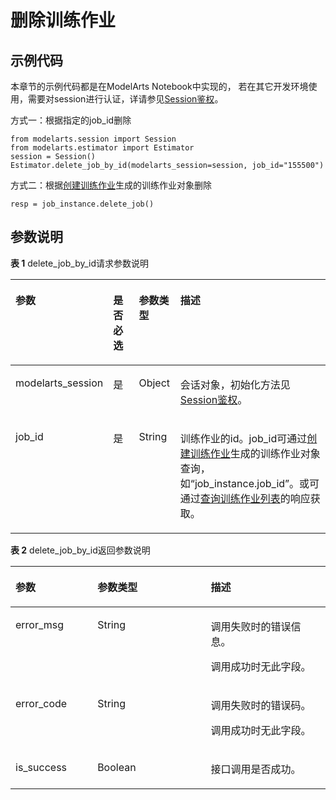 # 删除训练作业<a name="modelarts_04_0166"></a>

## 示例代码<a name="zh-cn_topic_0160620263_section20261580353"></a>

本章节的示例代码都是在ModelArts Notebook中实现的， 若在其它开发环境使用，需要对session进行认证，详请参见[Session鉴权](Session鉴权概述.md)。

方式一：根据指定的job\_id删除

```
from modelarts.session import Session
from modelarts.estimator import Estimator
session = Session()
Estimator.delete_job_by_id(modelarts_session=session, job_id="155500")
```

方式二：根据[创建训练作业](创建训练作业.md)生成的训练作业对象删除

```
resp = job_instance.delete_job()
```

## 参数说明<a name="zh-cn_topic_0160620263_section3889526413"></a>

**表 1**  delete\_job\_by\_id请求参数说明

<a name="zh-cn_topic_0160620263_table155461191218"></a>
<table><thead align="left"><tr id="zh-cn_topic_0160620263_row254817912212"><th class="cellrowborder" valign="top" width="22.75%" id="mcps1.2.5.1.1"><p id="zh-cn_topic_0160620263_p12549899214"><a name="zh-cn_topic_0160620263_p12549899214"></a><a name="zh-cn_topic_0160620263_p12549899214"></a>参数</p>
</th>
<th class="cellrowborder" valign="top" width="9.879999999999999%" id="mcps1.2.5.1.2"><p id="zh-cn_topic_0160620263_p3552101193813"><a name="zh-cn_topic_0160620263_p3552101193813"></a><a name="zh-cn_topic_0160620263_p3552101193813"></a>是否必选</p>
</th>
<th class="cellrowborder" valign="top" width="13.34%" id="mcps1.2.5.1.3"><p id="zh-cn_topic_0160620263_p1755169172118"><a name="zh-cn_topic_0160620263_p1755169172118"></a><a name="zh-cn_topic_0160620263_p1755169172118"></a>参数类型</p>
</th>
<th class="cellrowborder" valign="top" width="54.03%" id="mcps1.2.5.1.4"><p id="zh-cn_topic_0160620263_p55521998211"><a name="zh-cn_topic_0160620263_p55521998211"></a><a name="zh-cn_topic_0160620263_p55521998211"></a>描述</p>
</th>
</tr>
</thead>
<tbody><tr id="zh-cn_topic_0160620263_row8893215413"><td class="cellrowborder" valign="top" width="22.75%" headers="mcps1.2.5.1.1 "><p id="zh-cn_topic_0160620263_p6891421842"><a name="zh-cn_topic_0160620263_p6891421842"></a><a name="zh-cn_topic_0160620263_p6891421842"></a>modelarts_session</p>
</td>
<td class="cellrowborder" valign="top" width="9.879999999999999%" headers="mcps1.2.5.1.2 "><p id="zh-cn_topic_0160620263_p68972047"><a name="zh-cn_topic_0160620263_p68972047"></a><a name="zh-cn_topic_0160620263_p68972047"></a>是</p>
</td>
<td class="cellrowborder" valign="top" width="13.34%" headers="mcps1.2.5.1.3 "><p id="zh-cn_topic_0160620263_p158912219419"><a name="zh-cn_topic_0160620263_p158912219419"></a><a name="zh-cn_topic_0160620263_p158912219419"></a>Object</p>
</td>
<td class="cellrowborder" valign="top" width="54.03%" headers="mcps1.2.5.1.4 "><p id="zh-cn_topic_0160620263_p1689152543"><a name="zh-cn_topic_0160620263_p1689152543"></a><a name="zh-cn_topic_0160620263_p1689152543"></a>会话对象，初始化方法见<a href="Session鉴权概述.md">Session鉴权</a>。</p>
</td>
</tr>
<tr id="zh-cn_topic_0160620263_row1530181931"><td class="cellrowborder" valign="top" width="22.75%" headers="mcps1.2.5.1.1 "><p id="zh-cn_topic_0160620263_p117415916499"><a name="zh-cn_topic_0160620263_p117415916499"></a><a name="zh-cn_topic_0160620263_p117415916499"></a>job_id</p>
</td>
<td class="cellrowborder" valign="top" width="9.879999999999999%" headers="mcps1.2.5.1.2 "><p id="zh-cn_topic_0160620263_p6675978319"><a name="zh-cn_topic_0160620263_p6675978319"></a><a name="zh-cn_topic_0160620263_p6675978319"></a>是</p>
</td>
<td class="cellrowborder" valign="top" width="13.34%" headers="mcps1.2.5.1.3 "><p id="zh-cn_topic_0160620263_p46751171339"><a name="zh-cn_topic_0160620263_p46751171339"></a><a name="zh-cn_topic_0160620263_p46751171339"></a>String</p>
</td>
<td class="cellrowborder" valign="top" width="54.03%" headers="mcps1.2.5.1.4 "><p id="zh-cn_topic_0160620263_p467516712319"><a name="zh-cn_topic_0160620263_p467516712319"></a><a name="zh-cn_topic_0160620263_p467516712319"></a>训练作业的id。job_id可通过<a href="创建训练作业.md">创建训练作业</a>生成的训练作业对象查询，如<span class="filepath" id="filepath15869752162114"><a name="filepath15869752162114"></a><a name="filepath15869752162114"></a>“job_instance.job_id”</span>。或可通过<a href="查询训练作业列表.md">查询训练作业列表</a>的响应获取。</p>
</td>
</tr>
</tbody>
</table>

**表 2**  delete\_job\_by\_id返回参数说明

<a name="zh-cn_topic_0160620263_table1221422915578"></a>
<table><thead align="left"><tr id="zh-cn_topic_0160620263_row6616560815578"><th class="cellrowborder" valign="top" width="26.02%" id="mcps1.2.4.1.1"><p id="zh-cn_topic_0160620263_p39128198155725"><a name="zh-cn_topic_0160620263_p39128198155725"></a><a name="zh-cn_topic_0160620263_p39128198155725"></a>参数</p>
</th>
<th class="cellrowborder" valign="top" width="35.980000000000004%" id="mcps1.2.4.1.2"><p id="zh-cn_topic_0160620263_p28702598155725"><a name="zh-cn_topic_0160620263_p28702598155725"></a><a name="zh-cn_topic_0160620263_p28702598155725"></a>参数类型</p>
</th>
<th class="cellrowborder" valign="top" width="38%" id="mcps1.2.4.1.3"><p id="zh-cn_topic_0160620263_p43209091155725"><a name="zh-cn_topic_0160620263_p43209091155725"></a><a name="zh-cn_topic_0160620263_p43209091155725"></a>描述</p>
</th>
</tr>
</thead>
<tbody><tr id="zh-cn_topic_0160620263_row1757872301417"><td class="cellrowborder" valign="top" width="26.02%" headers="mcps1.2.4.1.1 "><p id="zh-cn_topic_0160620263_p1358132391416"><a name="zh-cn_topic_0160620263_p1358132391416"></a><a name="zh-cn_topic_0160620263_p1358132391416"></a>error_msg</p>
</td>
<td class="cellrowborder" valign="top" width="35.980000000000004%" headers="mcps1.2.4.1.2 "><p id="zh-cn_topic_0160620263_p11581182310140"><a name="zh-cn_topic_0160620263_p11581182310140"></a><a name="zh-cn_topic_0160620263_p11581182310140"></a>String</p>
</td>
<td class="cellrowborder" valign="top" width="38%" headers="mcps1.2.4.1.3 "><p id="zh-cn_topic_0160620263_p202911533131416"><a name="zh-cn_topic_0160620263_p202911533131416"></a><a name="zh-cn_topic_0160620263_p202911533131416"></a>调用失败时的错误信息。</p>
<p id="zh-cn_topic_0160620263_p729215339148"><a name="zh-cn_topic_0160620263_p729215339148"></a><a name="zh-cn_topic_0160620263_p729215339148"></a>调用成功时无此字段。</p>
</td>
</tr>
<tr id="zh-cn_topic_0160620263_row4566967315578"><td class="cellrowborder" valign="top" width="26.02%" headers="mcps1.2.4.1.1 "><p id="zh-cn_topic_0160620263_p25254004155725"><a name="zh-cn_topic_0160620263_p25254004155725"></a><a name="zh-cn_topic_0160620263_p25254004155725"></a>error_code</p>
</td>
<td class="cellrowborder" valign="top" width="35.980000000000004%" headers="mcps1.2.4.1.2 "><p id="zh-cn_topic_0160620263_p66849440155725"><a name="zh-cn_topic_0160620263_p66849440155725"></a><a name="zh-cn_topic_0160620263_p66849440155725"></a>String</p>
</td>
<td class="cellrowborder" valign="top" width="38%" headers="mcps1.2.4.1.3 "><p id="zh-cn_topic_0160620263_p46095573155725"><a name="zh-cn_topic_0160620263_p46095573155725"></a><a name="zh-cn_topic_0160620263_p46095573155725"></a>调用失败时的错误码。</p>
<p id="zh-cn_topic_0160620263_p42753918155725"><a name="zh-cn_topic_0160620263_p42753918155725"></a><a name="zh-cn_topic_0160620263_p42753918155725"></a>调用成功时无此字段。</p>
</td>
</tr>
<tr id="row169814265230"><td class="cellrowborder" valign="top" width="26.02%" headers="mcps1.2.4.1.1 "><p id="zh-cn_topic_0170904393_p165091347181414"><a name="zh-cn_topic_0170904393_p165091347181414"></a><a name="zh-cn_topic_0170904393_p165091347181414"></a>is_success</p>
</td>
<td class="cellrowborder" valign="top" width="35.980000000000004%" headers="mcps1.2.4.1.2 "><p id="zh-cn_topic_0170904393_p132973125542"><a name="zh-cn_topic_0170904393_p132973125542"></a><a name="zh-cn_topic_0170904393_p132973125542"></a>Boolean</p>
</td>
<td class="cellrowborder" valign="top" width="38%" headers="mcps1.2.4.1.3 "><p id="zh-cn_topic_0170904393_p14433359122514"><a name="zh-cn_topic_0170904393_p14433359122514"></a><a name="zh-cn_topic_0170904393_p14433359122514"></a>接口调用是否成功。</p>
</td>
</tr>
</tbody>
</table>

